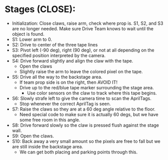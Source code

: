 # Stages (CLOSE):

- Initialization: Close claws, raise arm, check where prop is. S1, S2, and S3 are no longer needed. Make sure Drive Team knows to wait until the object is found. 
- S1: Lower arm to 0.
- S2: Drive to center of the three tape lines
- S3: Pivot left (-90 deg), right (90 deg), or not at all depending on the specified position interpreted by the camera.
- S4: Drive forward slightly and align the claw with the tape.
    - Open the claws
    - Slightly raise the arm to leave the colored pixel on the tape.
- S5: Drive all the way to the backstage area.
    - If team prop side is on the right, then AVOID IT!
    - Drive up to the red/blue tape marker surrounding the stage area.
        - Use color sensors on the claw to track where this tape begins.
- S6: Slowly strafe left to give the camera time to scan the AprilTags.
    - Stop whenever the correct AprilTag is seen.
- S7: Raise the claws so they are at a 60 deg angle relative to the floor.
    - Need special code to make sure it is actually 60 degs, but we have some free room in this angle.
- S8: Drive forward slowly so the claw is pressed flush against the stage wall.
- S9: Open the claws.
- S10: Back away a very small amount so the pixels are free to fall but we are still inside the backstage area.
    - We can get both placing and parking points through this.